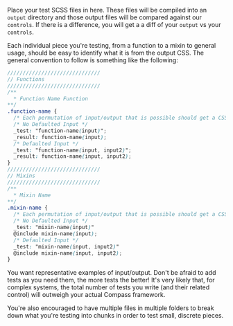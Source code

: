 Place your test SCSS files in here. These files will be compiled into an `output` directory and those output files will be compared against our `controls`. If there is a difference, you will get a a diff of your `output` vs your `controls`.

Each individual piece you're testing, from a function to a mixin to general usage, should be easy to identify what it is from the output CSS. The general convention to follow is something like the following:

```scss
//////////////////////////////
// Functions
//////////////////////////////
/**
  * Function Name Function 
**/
.function-name {
  /* Each permutation of input/output that is possible should get a CSS comment */
  /* No Defaulted Input */
  _test: "function-name(input)";
  _result: function-name(input);
  /* Defaulted Input */
  _test: "function-name(input, input2)";
  _result: function-name(input, input2);
}
//////////////////////////////
// Mixins
//////////////////////////////
/**
  * Mixin Name 
**/
.mixin-name {
  /* Each permutation of input/output that is possible should get a CSS comment */
  /* No Defaulted Input */
  _test: "mixin-name(input)"
  @include mixin-name(input);
  /* Defaulted Input */
  _test: "mixin-name(input, input2)"
  @include mixin-name(input, input2);
}
```

You want representative examples of input/output. Don't be afraid to add tests as you need them, the more tests the better! It's very likely that, for complex systems, the total number of tests you write (and their related control) will outweigh your actual Compass framework.

You're also encouraged to have multiple files in multiple folders to break down what you're testing into chunks in order to test small, discrete pieces.